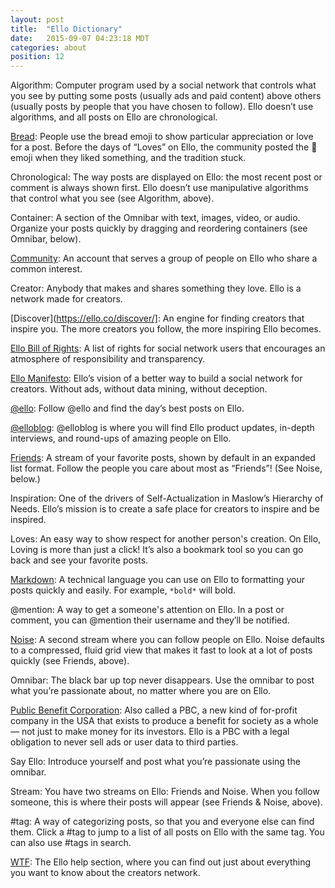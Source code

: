 ```yaml
---
layout: post
title:  "Ello Dictionary"
date:   2015-09-07 04:23:18 MDT
categories: about
position: 12
---
```


Algorithm: Computer program used by a social network that controls what you see by putting some posts (usually ads and paid content) above others (usually posts by people that you have chosen to follow). Ello doesn’t use algorithms, and all posts on Ello are chronological.

[Bread](https://ello.co/wtf/resources/bread/): People use the bread emoji to show particular appreciation or love for a post. Before the days of “Loves” on Ello, the community posted the :bread: emoji when they liked something, and the tradition stuck.

Chronological: The way posts are displayed on Ello: the most recent post or comment is always shown first. Ello doesn’t use manipulative algorithms that control what you see (see Algorithm, above).

Container: A section of the Omnibar with text, images, video, or audio. Organize your posts quickly by dragging and reordering containers (see Omnibar, below).

[Community](https://ello.co/wtf/resources/community-directory/): An account that serves a group of people on Ello who share a common interest.

Creator: Anybody that makes and shares something they love. Ello is a network made for creators.

[Discover](https://ello.co/discover/]: An engine for finding creators that inspire you. The more creators you follow, the more inspiring Ello becomes.

[Ello Bill of Rights](https://bill-of-rights.ello.co/): A list of rights for social network users that encourages an atmosphere of responsibility and transparency.

[Ello Manifesto](https://ello.co/wtf/about/ello-manifesto/): Ello’s vision of a better way to build a social network for creators. Without ads, without data mining, without deception. 

[@ello](https://ello.co/ello): Follow @ello and find the day’s best posts on Ello.

[@elloblog](https://ello.co/ello): @elloblog is where you will find Ello product updates, in-depth interviews, and round-ups of amazing people on Ello.

[Friends](https://ello.co/wtf/help/friends-and-noise/): A stream of your favorite posts, shown by default in an expanded list format. Follow the people you care about most as “Friends”! (See Noise, below.)

Inspiration: One of the drivers of Self-Actualization in Maslow’s Hierarchy of Needs. Ello’s mission is to create a safe place for creators to inspire and be inspired.

Loves: An easy way to show respect for another person's creation. On Ello, Loving is more than just a click! It’s also a bookmark tool so you can go back and see your favorite posts.

[Markdown](https://ello.co/wtf/help/text-formatting/): A technical language you can use on Ello to formatting your posts quickly and easily. For example, `*bold*` will bold.

@mention: A way to get a someone's attention on Ello. In a post or comment, you can @mention their username and they’ll be notified. 

[Noise](https://ello.co/wtf/help/friends-and-noise/): A second stream where you can follow people on Ello. Noise defaults to a compressed, fluid grid view that makes it fast to look at a lot of posts quickly (see Friends, above).

Omnibar: The black bar up top never disappears. Use the omnibar to post what you’re passionate about, no matter where you are on Ello.

[Public Benefit Corporation](https://ello.co/wtf/about/pbc/): Also called a PBC, a new kind of for-profit company in the USA that exists to produce a benefit for society as a whole — not just to make money for its investors. Ello is a PBC with a legal obligation to never sell ads or user data to third parties.

Say Ello: Introduce yourself and post what you’re passionate using the omnibar.

Stream: You have two streams on Ello: Friends and Noise. When you follow someone, this is where their posts will appear (see Friends & Noise, above).

#tag: A way of categorizing posts, so that you and everyone else can find them. Click a #tag to jump to a list of all posts on Ello with the same tag. You can also use #tags in search. 

[WTF](https://ello.co/wtf/): The Ello help section, where you can find out just about everything you want to know about the creators network. 
